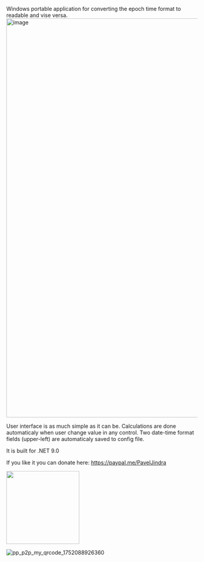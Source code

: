 

Windows portable application for converting the epoch time format to readable and vise versa.
<img width="1438" height="1051" alt="image" src="https://github.com/user-attachments/assets/7c99aa0a-4c47-4cd8-bdd6-f91778920963" />

User interface is as much simple as it can be. Calculations are done automaticaly when user change value in any control.
Two date-time format fields (upper-left) are automaticaly saved to config file.

It is built for .NET 9.0

If you like it you can donate here: <a href=paypal.me/PavelJindra>https://paypal.me/PavelJindra</a>

<img width="192" height="192"  src="https://github.com/user-attachments/assets/c0f81f7e-fe75-48b0-a8a6-a9e7ad40fc69" />

![pp_p2p_my_qrcode_1752088926360](https://github.com/user-attachments/assets/d7060487-f371-42cd-97b4-eceb534c91dd)
